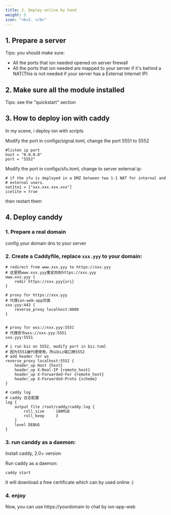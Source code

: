 ```yaml
---
title: 2. Deploy online by hand
weight: 5
icon: "<b>2. </b>"
---
```


## 1. Prepare a server

Tips: you should make sure:
* All the ports that ion needed opened on server firewall
* All the ports that ion needed are mapped to your server if it's behind a NAT(This is not needed if your server has a  External Internet IP)

## 2. Make sure all the module installed

Tips: see the "quickstart" section

## 3. How to deploy ion with caddy 

In my scene, i deploy ion with scripts

Modify the port in configs/signal.toml, change the port 5551 to 5552

```
#listen ip port
host = "0.0.0.0"
port = "5552"
```

Modify the port in configs/sfu.toml, change to server external ip:

```
# if the sfu is deployed in a DMZ between two 1-1 NAT for internal and
# external users.
nat1to1 = ["xxx.xxx.xxx.xxx"]
icelite = true
```

then restart them

## 4. Deploy canddy

### 1. Prepare a real domain

config your domain dns to your server

### 2. Create a Caddyfile, replace `xxx.yyy` to your domain:
```
# redirect from www.xxx.yyy to https://xxx.yyy
# 这里把www.xxx.yyy重定向到https://xxx.yyy
www.xxx.yyy {
	redir https://xxx.yyy{uri}
}

# proxy for https://xxx.yyy
# 代理ion-web-app页面
xxx.yyy:443 {
    reverse_proxy localhost:8080
}


# proxy for wss://xxx.yyy:5551
# 代理信令wss://xxx.yyy:5551
xxx.yyy:5551

# i run biz on 5552, modify port in biz.toml
# 因为5551被代理使用，所以biz端口换5552
# add header for ws
reverse_proxy localhost:5552 {
    header_up Host {host}
    header_up X-Real-IP {remote_host}
    header_up X-Forwarded-For {remote_host}
    header_up X-Forwarded-Proto {scheme}
}

# caddy log
# caddy 日志配置
log {
    output file /root/caddy/caddy.log {
    	roll_size     100MiB
    	roll_keep     3
    }
    level DEBUG
}

```
### 3. run canddy as a daemon:

Install caddy, 2.0+ version

Run caddy as a daemon:
```
caddy start
```
It will download a free certificate which can by used online :)

### 4. enjoy

Now, you can use https://yourdomain to chat by ion-app-web
